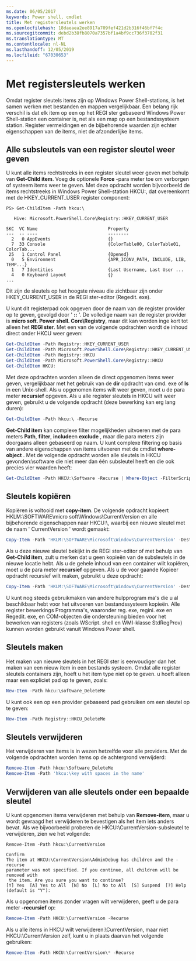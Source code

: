 ```yaml
---
ms.date: 06/05/2017
keywords: Power shell, cmdlet
title: Met registersleutels werken
ms.openlocfilehash: 18daeaea2ee8917a709fef421d2b316f46bf7f4c
ms.sourcegitcommit: debd2b38fb8070a7357bf1a4bf9cc736f3702f31
ms.translationtype: MT
ms.contentlocale: nl-NL
ms.lasthandoff: 12/05/2019
ms.locfileid: "67030653"
---
```

# <a name="working-with-registry-keys"></a>Met registersleutels werken

Omdat register sleutels items zijn op Windows Power Shell-stations, is het samen werken met bestanden en mappen vergelijkbaar. Een belang rijk verschil is dat elk item op een op het REGI ster gebaseerd Windows Power Shell-station een container is, net als een map op een bestandssysteem station. Register vermeldingen en de bijbehorende waarden zijn echter eigenschappen van de items, niet de afzonderlijke items.

## <a name="listing-all-subkeys-of-a-registry-key"></a>Alle subsleutels van een register sleutel weer geven

U kunt alle items rechtstreeks in een register sleutel weer geven met behulp van **Get-Child item**. Voeg de optionele **Force** -para meter toe om verborgen of systeem items weer te geven. Met deze opdracht worden bijvoorbeeld de items rechtstreeks in Windows Power Shell-station HKCU:, dat overeenkomt met de HKEY_CURRENT_USER register component:

```
PS> Get-ChildItem -Path hkcu:\

   Hive: Microsoft.PowerShell.Core\Registry::HKEY_CURRENT_USER

SKC  VC Name                           Property
---  -- ----                           --------
  2   0 AppEvents                      {}
  7  33 Console                        {ColorTable00, ColorTable01, ColorTab...
 25   1 Control Panel                  {Opened}
  0   5 Environment                    {APR_ICONV_PATH, INCLUDE, LIB, TEMP...}
  1   7 Identities                     {Last Username, Last User ...
  4   0 Keyboard Layout                {}
...
```

Dit zijn de sleutels op het hoogste niveau die zichtbaar zijn onder HKEY_CURRENT_USER in de REGI ster-editor (Regedit. exe).

U kunt dit registerpad ook opgeven door de naam van de register provider op te geven, gevolgd door ' **::** '. De volledige naam van de register provider is **micro soft. Power shell. Core\\Registry**, maar dit kan worden inge kort tot alleen het **REGI ster**. Met een van de volgende opdrachten wordt de inhoud direct onder HKCU weer geven:

```powershell
Get-ChildItem -Path Registry::HKEY_CURRENT_USER
Get-ChildItem -Path Microsoft.PowerShell.Core\Registry::HKEY_CURRENT_USER
Get-ChildItem -Path Registry::HKCU
Get-ChildItem -Path Microsoft.PowerShell.Core\Registry::HKCU
Get-ChildItem HKCU:
```

Met deze opdrachten worden alleen de direct opgenomen items weer geven, vergelijkbaar met het gebruik van de **dir** opdracht van cmd. exe of **ls** in een Unix-shell. Als u opgenomen items wilt weer geven, moet u de para meter **recursief** opgeven. Als u alle register sleutels in HKCU wilt weer geven, gebruikt u de volgende opdracht (deze bewerking kan erg lang duren):

```powershell
Get-ChildItem -Path hkcu:\ -Recurse
```

**Get-Child item** kan complexe filter mogelijkheden uitvoeren met de para meters **Path**, **filter**, **include**en **exclude** , maar die para meters zijn doorgaans alleen gebaseerd op naam. U kunt complexe filtering op basis van andere eigenschappen van items uitvoeren met de cmdlet **where-object** . Met de volgende opdracht worden alle sleutels in HKCU gevonden:\\software die niet meer dan één subsleutel heeft en die ook precies vier waarden heeft:

```powershell
Get-ChildItem -Path HKCU:\Software -Recurse | Where-Object -FilterScript {($_.SubKeyCount -le 1) -and ($_.ValueCount -eq 4) }
```

## <a name="copying-keys"></a>Sleutels kopiëren

Kopiëren is voltooid met **copy-item**. De volgende opdracht kopieert HKLM:\\SOFTWARE\\micro soft\\Windows\\CurrentVersion en alle bijbehorende eigenschappen naar HKCU:\\, waarbij een nieuwe sleutel met de naam ' CurrentVersion ' wordt gemaakt:

```powershell
Copy-Item -Path 'HKLM:\SOFTWARE\Microsoft\Windows\CurrentVersion' -Destination hkcu:
```

Als u deze nieuwe sleutel bekijkt in de REGI ster-editor of met behulp van **Get-Child item**, zult u merken dat u geen kopieën van de subsleutels in de nieuwe locatie hebt. Als u de gehele inhoud van een container wilt kopiëren, moet u de para meter **recursief** opgeven. Als u de voor gaande Kopieer opdracht recursief wilt maken, gebruikt u deze opdracht:

```powershell
Copy-Item -Path 'HKLM:\SOFTWARE\Microsoft\Windows\CurrentVersion' -Destination hkcu: -Recurse
```

U kunt nog steeds gebruikmaken van andere hulpprogram ma's die u al beschikbaar hebt voor het uitvoeren van bestandssysteem kopieën. Alle register bewerkings Programma's, waaronder reg. exe, regini. exe en Regedit. exe, en COM-objecten die ondersteuning bieden voor het bewerken van registers (zoals WScript. shell en WMI-klasse StdRegProv) kunnen worden gebruikt vanuit Windows Power shell.

## <a name="creating-keys"></a>Sleutels maken

Het maken van nieuwe sleutels in het REGI ster is eenvoudiger dan het maken van een nieuw item in een bestands systeem. Omdat alle register sleutels containers zijn, hoeft u het item type niet op te geven. u hoeft alleen maar een expliciet pad op te geven, zoals:

```powershell
New-Item -Path hkcu:\software_DeleteMe
```

U kunt ook een op een provider gebaseerd pad gebruiken om een sleutel op te geven:

```powershell
New-Item -Path Registry::HKCU_DeleteMe
```

## <a name="deleting-keys"></a>Sleutels verwijderen

Het verwijderen van items is in wezen hetzelfde voor alle providers. Met de volgende opdrachten worden items op de achtergrond verwijderd:

```powershell
Remove-Item -Path hkcu:\Software_DeleteMe
Remove-Item -Path 'hkcu:\key with spaces in the name'
```

## <a name="removing-all-keys-under-a-specific-key"></a>Verwijderen van alle sleutels onder een bepaalde sleutel

U kunt opgenomen items verwijderen met behulp van **Remove-item**, maar u wordt gevraagd het verwijderen te bevestigen als het item iets anders bevat. Als we bijvoorbeeld proberen de HKCU:\\CurrentVersion-subsleutel te verwijderen, zien we het volgende:

```
Remove-Item -Path hkcu:\CurrentVersion

Confirm
The item at HKCU:\CurrentVersion\AdminDebug has children and the -recurse
parameter was not specified. If you continue, all children will be removed with
 the item. Are you sure you want to continue?
[Y] Yes  [A] Yes to All  [N] No  [L] No to All  [S] Suspend  [?] Help
(default is "Y"):
```

Als u opgenomen items zonder vragen wilt verwijderen, geeft u de para meter **-recursief** op:

```powershell
Remove-Item -Path HKCU:\CurrentVersion -Recurse
```

Als u alle items in HKCU wilt verwijderen:\\CurrentVersion, maar niet HKCU:\\CurrentVersion zelf, kunt u in plaats daarvan het volgende gebruiken:

```powershell
Remove-Item -Path HKCU:\CurrentVersion\* -Recurse
```

